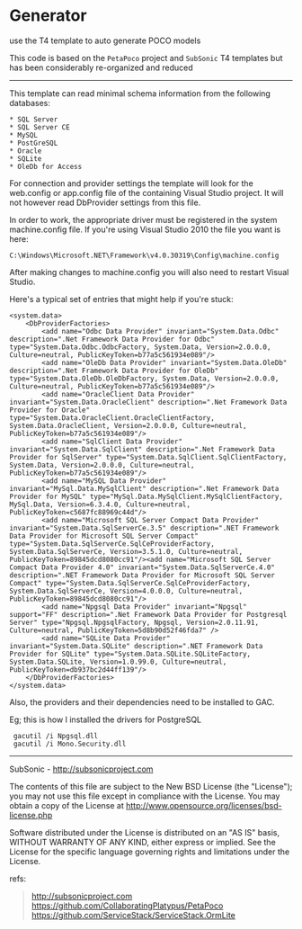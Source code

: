 # Generator
use the T4 template to auto generate POCO models


 This code is based on the `PetaPoco` project and `SubSonic` T4 templates but has been considerably re-organized and reduced  
 
 -----------------------------------------------------------------------------------------

 This template can read minimal schema information from the following databases:

	* SQL Server
	* SQL Server CE
	* MySQL
	* PostGreSQL
	* Oracle
	* SQLite
	* OleDb for Access

 For connection and provider settings the template will look for the web.config or app.config file of the 
 containing Visual Studio project.  It will not however read DbProvider settings from this file.

 In order to work, the appropriate driver must be registered in the system machine.config file.  If you're
 using Visual Studio 2010 the file you want is here:

	C:\Windows\Microsoft.NET\Framework\v4.0.30319\Config\machine.config

 After making changes to machine.config you will also need to restart Visual Studio.

 Here's a typical set of entries that might help if you're stuck:

	<system.data>
		<DbProviderFactories>
			<add name="Odbc Data Provider" invariant="System.Data.Odbc" description=".Net Framework Data Provider for Odbc" type="System.Data.Odbc.OdbcFactory, System.Data, Version=2.0.0.0, Culture=neutral, PublicKeyToken=b77a5c561934e089"/>
			<add name="OleDb Data Provider" invariant="System.Data.OleDb" description=".Net Framework Data Provider for OleDb" type="System.Data.OleDb.OleDbFactory, System.Data, Version=2.0.0.0, Culture=neutral, PublicKeyToken=b77a5c561934e089"/>
			<add name="OracleClient Data Provider" invariant="System.Data.OracleClient" description=".Net Framework Data Provider for Oracle" type="System.Data.OracleClient.OracleClientFactory, System.Data.OracleClient, Version=2.0.0.0, Culture=neutral, PublicKeyToken=b77a5c561934e089"/>
			<add name="SqlClient Data Provider" invariant="System.Data.SqlClient" description=".Net Framework Data Provider for SqlServer" type="System.Data.SqlClient.SqlClientFactory, System.Data, Version=2.0.0.0, Culture=neutral, PublicKeyToken=b77a5c561934e089"/>
			<add name="MySQL Data Provider" invariant="MySql.Data.MySqlClient" description=".Net Framework Data Provider for MySQL" type="MySql.Data.MySqlClient.MySqlClientFactory, MySql.Data, Version=6.3.4.0, Culture=neutral, PublicKeyToken=c5687fc88969c44d"/>
			<add name="Microsoft SQL Server Compact Data Provider" invariant="System.Data.SqlServerCe.3.5" description=".NET Framework Data Provider for Microsoft SQL Server Compact" type="System.Data.SqlServerCe.SqlCeProviderFactory, System.Data.SqlServerCe, Version=3.5.1.0, Culture=neutral, PublicKeyToken=89845dcd8080cc91"/><add name="Microsoft SQL Server Compact Data Provider 4.0" invariant="System.Data.SqlServerCe.4.0" description=".NET Framework Data Provider for Microsoft SQL Server Compact" type="System.Data.SqlServerCe.SqlCeProviderFactory, System.Data.SqlServerCe, Version=4.0.0.0, Culture=neutral, PublicKeyToken=89845dcd8080cc91"/>
			<add name="Npgsql Data Provider" invariant="Npgsql" support="FF" description=".Net Framework Data Provider for Postgresql Server" type="Npgsql.NpgsqlFactory, Npgsql, Version=2.0.11.91, Culture=neutral, PublicKeyToken=5d8b90d52f46fda7" />
			<add name="SQLite Data Provider" invariant="System.Data.SQLite" description=".NET Framework Data Provider for SQLite" type="System.Data.SQLite.SQLiteFactory, System.Data.SQLite, Version=1.0.99.0, Culture=neutral, PublicKeyToken=db937bc2d44ff139"/>
		</DbProviderFactories>
	</system.data>

 Also, the providers and their dependencies need to be installed to GAC.  

 Eg; this is how I installed the drivers for PostgreSQL

	 gacutil /i Npgsql.dll
	 gacutil /i Mono.Security.dll

 -----------------------------------------------------------------------------------------
 
 SubSonic - http://subsonicproject.com
 
 The contents of this file are subject to the New BSD
 License (the "License"); you may not use this file
 except in compliance with the License. You may obtain a copy of
 the License at http://www.opensource.org/licenses/bsd-license.php
 
 Software distributed under the License is distributed on an 
 "AS IS" basis, WITHOUT WARRANTY OF ANY KIND, either express or
 implied. See the License for the specific language governing
 rights and limitations under the License.



refs:

> http://subsonicproject.com
> https://github.com/CollaboratingPlatypus/PetaPoco  
> https://github.com/ServiceStack/ServiceStack.OrmLite  
